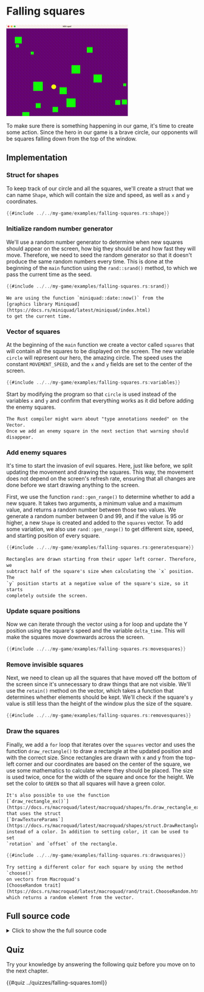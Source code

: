 # Falling squares

![Screenshot](images/falling-squares.gif#center)

To make sure there is something happening in our game, it's time to create
some action. Since the hero in our game is a brave circle, our opponents will
be squares falling down from the top of the window.

## Implementation

### Struct for shapes

To keep track of our circle and all the squares, we'll create a struct that we
can name `Shape`, which will contain the size and speed, as well as `x` and `y`
coordinates.

```rust
{{#include ../../my-game/examples/falling-squares.rs:shape}}
```

### Initialize random number generator

We'll use a random number generator to determine when new squares should
appear on the screen, how big they should be and how fast they will move.
Therefore, we need to seed the random generator so that it doesn't produce the
same random numbers every time. This is done at the beginning of the `main`
function using the `rand::srand()` method, to which we pass the current time
as the seed.

```rust
{{#include ../../my-game/examples/falling-squares.rs:srand}}
```

```admonish note title="Please note!"
We are using the function `miniquad::date::now()` from the
[graphics library Miniquad](https://docs.rs/miniquad/latest/miniquad/index.html)
to get the current time.
```

### Vector of squares

At the beginning of the `main` function we create a vector called `squares`
that will contain all the squares to be displayed on the screen. The new
variable `circle` will represent our hero, the amazing circle. The speed
uses the constant `MOVEMENT_SPEED`, and the `x` and `y` fields are set to the
center of the screen.

```rust
{{#include ../../my-game/examples/falling-squares.rs:variables}}
```

Start by modifying the program so that `circle` is used instead of the
variables `x` and `y` and confirm that everything works as it did before
adding the enemy squares.

```admonish note title="Please note!"
The Rust compiler might warn about "type annotations needed" on the Vector.
Once we add an enemy square in the next section that warning should disappear.
```

### Add enemy squares

It's time to start the invasion of evil squares. Here, just like before, we
split updating the movement and drawing the squares. This way, the movement
does not depend on the screen's refresh rate, ensuring that all changes are
done before we start drawing anything to the screen.

First, we use the function `rand::gen_range()` to determine whether to add a
new square. It takes two arguments, a minimum value and a maximum value, and
returns a random number between those two values. We generate a random number
between 0 and 99, and if the value is 95 or higher, a new `Shape` is created
and added to the `squares` vector. To add some variation, we also use
`rand::gen_range()` to get different size, speed, and starting position of
every square.

```rust
{{#include ../../my-game/examples/falling-squares.rs:generatesquare}}
```

```admonish note title="Please note!"
Rectangles are drawn starting from their upper left corner. Therefore, we
subtract half of the square's size when calculating the `x` position. The
`y` position starts at a negative value of the square's size, so it starts
completely outside the screen.
```

### Update square positions

Now we can iterate through the vector using a for loop and update the
Y position using the square's speed and the variable `delta_time`. This will
make the squares move downwards across the screen.

```rust
{{#include ../../my-game/examples/falling-squares.rs:movesquares}}
```

### Remove invisible squares

Next, we need to clean up all the squares that have moved off the bottom of
the screen since it's unnecessary to draw things that are not visible. We'll
use the `retain()` method on the vector, which takes a function that determines
whether elements should be kept. We'll check if the square's `y` value is still
less than the height of the window plus the size of the square.

```rust
{{#include ../../my-game/examples/falling-squares.rs:removesquares}}
```

### Draw the squares

Finally, we add a `for` loop that iterates over the `squares` vector and uses
the function `draw_rectangle()` to draw a rectangle at the updated position
and with the correct size. Since rectangles are drawn with x and y from the
top-left corner and our coordinates are based on the center of the square, we
use some mathematics to calculate where they should be placed. The size is
used twice, once for the width of the square and once for the height. We set
the color to `GREEN` so that all squares will have a green color.

```admonish note title="Please note!"
It's also possible to use the function
[`draw_rectangle_ex()`](https://docs.rs/macroquad/latest/macroquad/shapes/fn.draw_rectangle_ex.html)
that uses the struct
[`DrawTextureParams`](https://docs.rs/macroquad/latest/macroquad/shapes/struct.DrawRectangleParams.html)
instead of a color. In addition to setting color, it can be used to set
`rotation` and `offset` of the rectangle.
```

```rust
{{#include ../../my-game/examples/falling-squares.rs:drawsquares}}
```

```admonish tip title="Challenge" class="challenge"
Try setting a different color for each square by using the method `choose()`
on vectors from Macroquad's
[ChooseRandom trait](https://docs.rs/macroquad/latest/macroquad/rand/trait.ChooseRandom.html),
which returns a random element from the vector.
```

<div class="noprint">

## Full source code

<details>
  <summary>Click to show the the full source code</summary>

```rust
{{#include ../../my-game/examples/falling-squares.rs:all}}
```
</details>
</div>

<div class="noprint">

## Quiz

Try your knowledge by answering the following quiz before you move on to the
next chapter.

{{#quiz ../quizzes/falling-squares.toml}}

</div>
